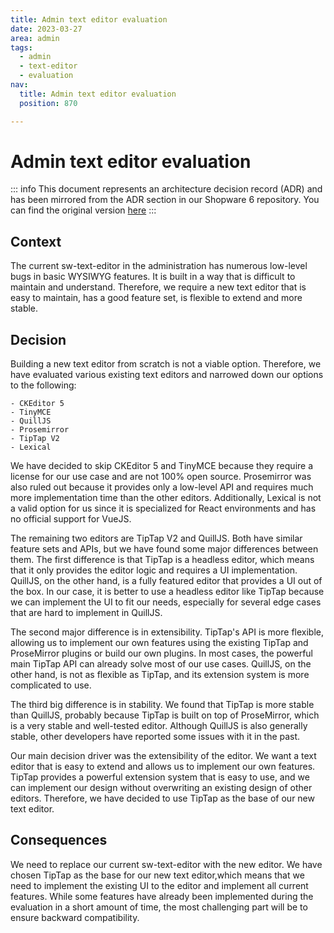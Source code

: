 ```yaml
---
title: Admin text editor evaluation
date: 2023-03-27
area: admin
tags:
  - admin
  - text-editor
  - evaluation
nav:
  title: Admin text editor evaluation
  position: 870

---
```


# Admin text editor evaluation

::: info
This document represents an architecture decision record (ADR) and has been mirrored from the ADR section in our Shopware 6 repository.
You can find the original version [here](https://github.com/shopware/platform/blob/trunk/adr/2023-03-27-admin-text-editor-evaluation.md)
:::

## Context
The current sw-text-editor in the administration has numerous low-level bugs in basic WYSIWYG features. It is built in a
way that is difficult to maintain and understand. Therefore, we require a new text editor that is easy to maintain, has
a good feature set, is flexible to extend and more stable.

## Decision
Building a new text editor from scratch is not a viable option. Therefore, we have evaluated various existing text 
editors and narrowed down our options to the following:

    - CKEditor 5
    - TinyMCE
    - QuillJS
    - Prosemirror
    - TipTap V2
    - Lexical

We have decided to skip CKEditor 5 and TinyMCE because they require a license for our use case and are not 100% open
source. Prosemirror was also ruled out because it provides only a low-level API and requires much more implementation 
time than the other editors. Additionally, Lexical is not a valid option for us since it is specialized for React 
environments and has no official support for VueJS.

The remaining two editors are TipTap V2 and QuillJS. Both have similar feature sets and APIs, but we have found some 
major differences between them. The first difference is that TipTap is a headless editor, which means that it only
provides the editor logic and requires a UI implementation. QuillJS, on the other hand, is a fully featured editor that
provides a UI out of the box. In our case, it is better to use a headless editor like TipTap because we can implement 
the UI to fit our needs, especially for several edge cases that are hard to implement in QuillJS.

The second major difference is in extensibility. TipTap's API is more flexible, allowing us to implement our own
features using the existing TipTap and ProseMirror plugins or build our own plugins. In most cases, the powerful main
TipTap API can already solve most of our use cases. QuillJS, on the other hand, is not as flexible as TipTap, and its
extension system is more complicated to use.

The third big difference is in stability. We found that TipTap is more stable than QuillJS, probably because TipTap is 
built on top of ProseMirror, which is a very stable and well-tested editor. Although QuillJS is also generally stable,
other developers have reported some issues with it in the past.

Our main decision driver was the extensibility of the editor. We want a text editor that is easy to extend and allows us
to implement our own features. TipTap provides a powerful extension system that is easy to use, and we can implement our
design without overwriting an existing design of other editors. Therefore, we have decided to use TipTap as the base of
our new text editor.

## Consequences
We need to replace our current sw-text-editor with the new editor. We have chosen TipTap as the base for our new text 
editor,which means that we need to implement the existing UI to the editor and implement all current features. While
some features have already been implemented during the evaluation in a short amount of time, the most challenging part 
will be to ensure backward compatibility.
